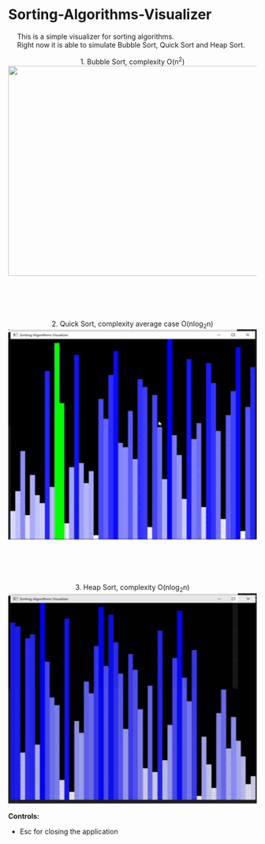 # Sorting-Algorithms-Visualizer

&emsp; This is a simple visualizer for sorting algorithms. <br/>
&emsp; Right now it is able to simulate Bubble Sort, Quick Sort and Heap Sort. <br/>

<p align = "center">
  1. Bubble Sort, complexity O(n<sup>2</sup>) <br/>
  <img width="505" height="425" src="https://github.com/Razvan48/Sorting-Algorithms-Visualizer/blob/main/Demo/Bubble Sort.gif"> <br/>
  <br/> <br/> <br/> <br/> <br/>
  2. Quick Sort, complexity average case O(nlog<sub>2</sub>n) <br/>
  <img width="505" height="425" src="https://github.com/Razvan48/Sorting-Algorithms-Visualizer/blob/main/Demo/Quick Sort.gif"> <br/>
  <br/> <br/> <br/> <br/> <br/>
  3. Heap Sort, complexity O(nlog<sub>2</sub>n) <br/>
  <img width="505" height="425" src="https://github.com/Razvan48/Sorting-Algorithms-Visualizer/blob/main/Demo/Heap Sort.gif"> <br/>
</p>

**Controls:** <br/>
- Esc for closing the application <br/>
